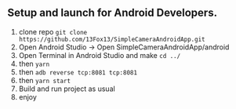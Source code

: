 ## Setup and launch for Android Developers.

1. clone repo
   ```git clone https://github.com/13Fox13/SimpleCameraAndroidApp.git```
2. Open Android Studio -> Open SimpleCameraAndroidApp/android
3. Open Terminal in Android Studio and make `cd ../`
4. then `yarn`
5. then `adb reverse tcp:8081 tcp:8081`
6. then `yarn start`
7. Build and run project as usual
8. enjoy